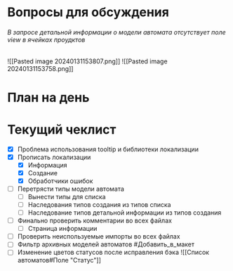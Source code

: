 # Вопросы для обсуждения
###### В запросе детальной информации о модели автомата отсутствует поле view в ячейках проудктов 
![[Pasted image 20240131153807.png]]
![[Pasted image 20240131153758.png]]
# План на день

# Текущий чеклист 
- [x] Проблема использования tooltip и библиотеки локализации
- [x] Прописать локализации
	- [x] Информация
	- [x] Создание
	- [x] Обработчики ошибок
- [ ] Перетрясти типы модели автомата
	- [ ] Вынести типы для списка
	- [ ] Наследования типов создания из типов списка
	- [ ] Наследование типов детальной информации из типов создания
- [ ] Финально проверить комментарии во всех файлах
	- [ ] Страница информации
- [ ] Проверить неиспользуемые импорты во всех файлах
- [ ] Фильтр архивных моделей автоматов #Добавить_в_макет 
- [ ] Изменение цветов статусов после исправления бэка ![[Список автоматов#Поле "Статус"]]
